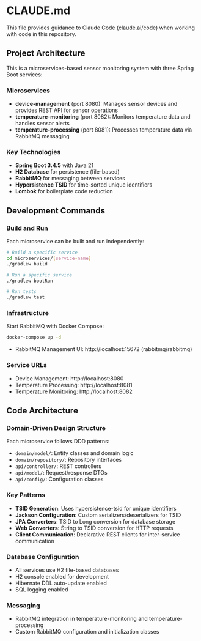 # CLAUDE.md

This file provides guidance to Claude Code (claude.ai/code) when working with code in this repository.

## Project Architecture

This is a microservices-based sensor monitoring system with three Spring Boot services:

### Microservices
- **device-management** (port 8080): Manages sensor devices and provides REST API for sensor operations
- **temperature-monitoring** (port 8082): Monitors temperature data and handles sensor alerts
- **temperature-processing** (port 8081): Processes temperature data via RabbitMQ messaging

### Key Technologies
- **Spring Boot 3.4.5** with Java 21
- **H2 Database** for persistence (file-based)
- **RabbitMQ** for messaging between services
- **Hypersistence TSID** for time-sorted unique identifiers
- **Lombok** for boilerplate code reduction

## Development Commands

### Build and Run
Each microservice can be built and run independently:
```bash
# Build a specific service
cd microservices/[service-name]
./gradlew build

# Run a specific service
./gradlew bootRun

# Run tests
./gradlew test
```

### Infrastructure
Start RabbitMQ with Docker Compose:
```bash
docker-compose up -d
```
- RabbitMQ Management UI: http://localhost:15672 (rabbitmq/rabbitmq)

### Service URLs
- Device Management: http://localhost:8080
- Temperature Processing: http://localhost:8081  
- Temperature Monitoring: http://localhost:8082

## Code Architecture

### Domain-Driven Design Structure
Each microservice follows DDD patterns:
- `domain/model/`: Entity classes and domain logic
- `domain/repository/`: Repository interfaces
- `api/controller/`: REST controllers
- `api/model/`: Request/response DTOs
- `api/config/`: Configuration classes

### Key Patterns
- **TSID Generation**: Uses hypersistence-tsid for unique identifiers
- **Jackson Configuration**: Custom serializers/deserializers for TSID
- **JPA Converters**: TSID to Long conversion for database storage
- **Web Converters**: String to TSID conversion for HTTP requests
- **Client Communication**: Declarative REST clients for inter-service communication

### Database Configuration
- All services use H2 file-based databases
- H2 console enabled for development
- Hibernate DDL auto-update enabled
- SQL logging enabled

### Messaging
- RabbitMQ integration in temperature-monitoring and temperature-processing
- Custom RabbitMQ configuration and initialization classes